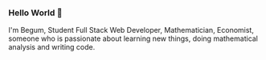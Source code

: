 ### Hello World 👋


I'm Begum, Student Full Stack Web Developer, Mathematician, Economist, someone who is passionate about learning new things, doing mathematical analysis and writing code.
